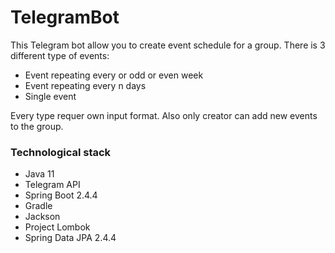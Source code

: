 # TelegramBot 
This Telegram bot allow you to create event schedule for a group. There is 3 different type of events:
- Event repeating every or odd or even week
- Event repeating every n days
- Single event

Every type requer own input format. Also only creator can add new events to the group.

### Technological stack
- Java 11
- Telegram API
- Spring Boot 2.4.4
- Gradle
- Jackson
- Project Lombok 
- Spring Data JPA 2.4.4
